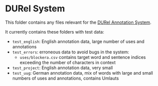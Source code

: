 # DURel System

This folder contains any files relevant for the [DURel Annotation System](https://www.ims.uni-stuttgart.de/data/durel-tool).

It currently contains these folders with test data:

- `test_english`: English annotation data, large number of uses and annotations
- `test_errors`: erroneous data to avoid bugs in the system:
    - `uses/blockera.csv` contains target word and sentence indices exceeding the number of characters in context
- `test_project`: English annotation data, very small
- `test_uug`: German annotation data, mix of words with large and small numbers of uses and annotations, contains Umlauts
